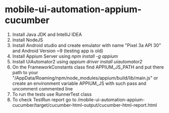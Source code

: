 # mobile-ui-automation-appium-cucumber

1. Install Java JDK and IntelliJ IDEA
2. Install NodeJS
3. Install Android studio and create emulator with name "Pixel 3a API 30" and Android Version ~9 (testing app is old)
4. Install Appium Server using *npm install -g appium*
5. Install UiAutomator2 using *appium driver install uiautomator2*
6. On the FrameworkConstants class find APPIUM_JS_PATH and put there path to your "/AppData/Roaming/npm/node_modules/appium/build/lib/main.js" or create an environment variable APPIUM_JS with such pass and uncomment commented line
7. To run the tests use RunnerTest class
8. To check TestRun report go to /mobile-ui-automation-appium-cucumber/target/cucumber-html-output/cucumber-html-report.html
